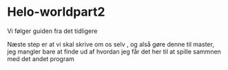 # Helo-worldpart2
Vi følger guiden fra det tidligere

Næste step er at vi skal skrive om os selv , og alså gøre denne til master, jeg mangler bare at finde ud af hvordan jeg får det her til at spille sammnen med det andet program 
